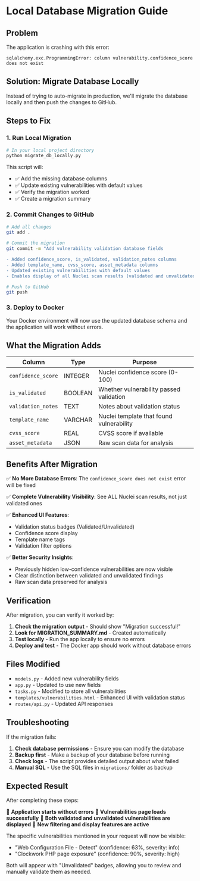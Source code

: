 # Local Database Migration Guide

## Problem
The application is crashing with this error:
```
sqlalchemy.exc.ProgrammingError: column vulnerability.confidence_score does not exist
```

## Solution: Migrate Database Locally

Instead of trying to auto-migrate in production, we'll migrate the database locally and then push the changes to GitHub.

## Steps to Fix

### 1. Run Local Migration

```bash
# In your local project directory
python migrate_db_locally.py
```

This script will:
- ✅ Add the missing database columns
- ✅ Update existing vulnerabilities with default values  
- ✅ Verify the migration worked
- ✅ Create a migration summary

### 2. Commit Changes to GitHub

```bash
# Add all changes
git add .

# Commit the migration
git commit -m "Add vulnerability validation database fields

- Added confidence_score, is_validated, validation_notes columns
- Added template_name, cvss_score, asset_metadata columns  
- Updated existing vulnerabilities with default values
- Enables display of all Nuclei scan results (validated and unvalidated)"

# Push to GitHub
git push
```

### 3. Deploy to Docker

Your Docker environment will now use the updated database schema and the application will work without errors.

## What the Migration Adds

| Column | Type | Purpose |
|--------|------|---------|
| `confidence_score` | INTEGER | Nuclei confidence score (0-100) |
| `is_validated` | BOOLEAN | Whether vulnerability passed validation |
| `validation_notes` | TEXT | Notes about validation status |
| `template_name` | VARCHAR | Nuclei template that found vulnerability |
| `cvss_score` | REAL | CVSS score if available |
| `asset_metadata` | JSON | Raw scan data for analysis |

## Benefits After Migration

✅ **No More Database Errors**: The `confidence_score does not exist` error will be fixed

✅ **Complete Vulnerability Visibility**: See ALL Nuclei scan results, not just validated ones

✅ **Enhanced UI Features**:
- Validation status badges (Validated/Unvalidated)
- Confidence score display
- Template name tags
- Validation filter options

✅ **Better Security Insights**:
- Previously hidden low-confidence vulnerabilities are now visible
- Clear distinction between validated and unvalidated findings
- Raw scan data preserved for analysis

## Verification

After migration, you can verify it worked by:

1. **Check the migration output** - Should show "Migration successful!"
2. **Look for MIGRATION_SUMMARY.md** - Created automatically
3. **Test locally** - Run the app locally to ensure no errors
4. **Deploy and test** - The Docker app should work without database errors

## Files Modified

- `models.py` - Added new vulnerability fields
- `app.py` - Updated to use new fields
- `tasks.py` - Modified to store all vulnerabilities
- `templates/vulnerabilities.html` - Enhanced UI with validation status
- `routes/api.py` - Updated API responses

## Troubleshooting

If the migration fails:

1. **Check database permissions** - Ensure you can modify the database
2. **Backup first** - Make a backup of your database before running
3. **Check logs** - The script provides detailed output about what failed
4. **Manual SQL** - Use the SQL files in `migrations/` folder as backup

## Expected Result

After completing these steps:

🎉 **Application starts without errors**
🎉 **Vulnerabilities page loads successfully** 
🎉 **Both validated and unvalidated vulnerabilities are displayed**
🎉 **New filtering and display features are active**

The specific vulnerabilities mentioned in your request will now be visible:
- "Web Configuration File - Detect" (confidence: 63%, severity: info)
- "Clockwork PHP page exposure" (confidence: 90%, severity: high)

Both will appear with "Unvalidated" badges, allowing you to review and manually validate them as needed.
